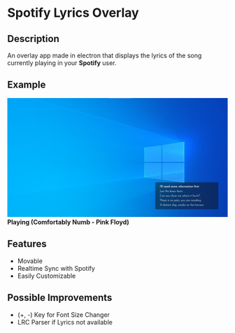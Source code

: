 # Spotify Lyrics Overlay

## Description
An overlay app made in electron that displays the lyrics of the song currently playing in your **Spotify** user.

## Example

![Overlay Text](./media/example.png)
**Playing (Comfortably Numb - Pink Floyd)**

## Features
- Movable
- Realtime Sync with Spotify
- Easily Customizable

## Possible Improvements
- (+, -) Key for Font Size Changer
- LRC Parser if Lyrics not available
